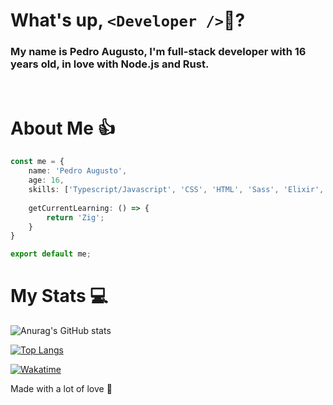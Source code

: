 <!-- Se você leu isso, você é realmente muito legal! -->
<!-- hentai -->

# What's up, `<Developer />`👋?
### My name is Pedro Augusto, I'm full-stack developer with 16 years old, in love with Node.js and Rust.


<br>

# About Me 👍
```typescript
const me = {
    name: 'Pedro Augusto',
    age: 16,
    skills: ['Typescript/Javascript', 'CSS', 'HTML', 'Sass', 'Elixir', 'C#', 'Node.js', 'React', 'Rust'],
    
    getCurrentLearning: () => {
        return 'Zig';
    }
}

export default me;
```

# My Stats 💻

![Anurag's GitHub stats](https://github-readme-stats.vercel.app/api?username=peeeuzin&show_icons=true&bg_color=121214&title_color=9264f5&text_color=dedede)

[![Top Langs](https://github-readme-stats.vercel.app/api/top-langs/?username=peeeuzin&bg_color=121214&title_color=9264f5&text_color=dedede)](https://github.com/peeeuzin)

[![Wakatime](https://github-readme-stats.vercel.app/api/wakatime?username=pedrinfx&bg_color=121214&title_color=9264f5&text_color=dedede)](https://github.com/peeeuzin)

Made with a lot of love 💖
<!-- Kinda sus -->
<!-- Joe mamma -->
